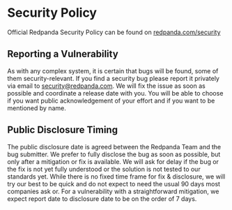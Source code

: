# Security Policy

Official Redpanda Security Policy can be found on [redpanda.com/security](https://redpanda.com/security)

## Reporting a Vulnerability

As with any complex system, it is certain that bugs will be found, some of them security-relevant. If you find a security bug please report it privately via email to [security@redpanda.com](mailto:security@redpanda.com). We will fix the issue as soon as possible and coordinate a release date with you. You will be able to choose if you want public acknowledgement of your effort and if you want to be mentioned by name.

## Public Disclosure Timing

The public disclosure date is agreed between the Redpanda Team and the bug submitter. We prefer to fully disclose the bug as soon as possible, but only after a mitigation or fix is available. We will ask for delay if the bug or the fix is not yet fully understood or the solution is not tested to our standards yet. While there is no fixed time frame for fix & disclosure, we will try our best to be quick and do not expect to need the usual 90 days most companies ask or. For a vulnerability with a straightforward mitigation, we expect report date to disclosure date to be on the order of 7 days.
